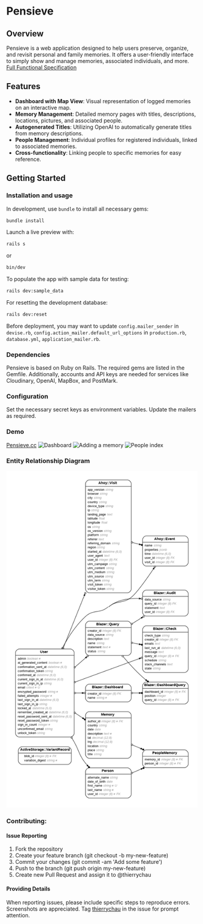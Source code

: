 # Pensieve 
## Overview
Pensieve is a web application designed to help users preserve, organize, and revisit personal and family memories. It offers a user-friendly interface to simply show and manage memories, associated individuals, and more. [Full Functional Specification](https://gist.github.com/thierrychau/0d558373c7605ed4459f21a80ea86112)

## Features
- **Dashboard with Map View**: Visual representation of logged memories on an interactive map.
- **Memory Management**: Detailed memory pages with titles, descriptions, locations, pictures, and associated people.
- **Autogenerated Titles**: Utilizing OpenAI to automatically generate titles from memory descriptions.
- **People Management**: Individual profiles for registered individuals, linked to associated memories.
- **Cross-functionality**: Linking people to specific memories for easy reference.

## Getting Started
### Installation and usage
In development, use `bundle` to install all necessary gems:
```bash
bundle install
```
Launch a live preview with:
```bash
rails s
```
or
```bash
bin/dev
```

To populate the app with sample data for testing:
```bash
rails dev:sample_data
```

For resetting the development database:
```bash
rails dev:reset
```

Before deployment, you may want to update `config.mailer_sender` in `devise.rb`, `config.action_mailer.default_url_options` in `production.rb`, `database.yml`, `application_mailer.rb`.

### Dependencies
Pensieve is based on Ruby on Rails. The required gems are listed in the Gemfile. Additionally, accounts and API keys are needed for services like Cloudinary, OpenAI, MapBox, and PostMark.

### Configuration
Set the necessary secret keys as environment variables.
Update the mailers as required.

### Demo
[Pensieve.cc](https://pensieve.cc)
![Dashboard](https://res.cloudinary.com/dvtzwb5ue/image/upload/f_auto,q_auto/Screenshot_2023-12-12_at_3.19.58_PM_ntr5tf)
![Adding a memory](https://res.cloudinary.com/dvtzwb5ue/image/upload/f_auto,q_auto/Screenshot_2023-12-12_at_3.22.19_PM_brskjo)
![People index](https://res.cloudinary.com/dvtzwb5ue/image/upload/f_auto,q_auto/Screenshot_2023-12-12_at_3.22.33_PM_okfq86)

### Entity Relationship Diagram
![ERD](erd.png)

### Contributing:
#### Issue Reporting

1. Fork the repository
2. Create your feature branch (git checkout -b my-new-feature)
3. Commit your changes (git commit -am 'Add some feature')
4. Push to the branch (git push origin my-new-feature)
5. Create new Pull Request and assign it to @thierrychau

#### Providing Details

When reporting issues, please include specific steps to reproduce errors. Screenshots are appreciated. Tag [thierrychau](https://github.com/thierrychau) in the issue for prompt attention.
